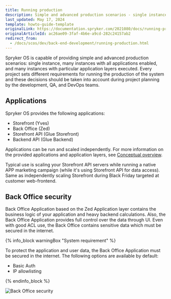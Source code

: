 ```yaml
---
title: Running production
description: Simple and advanced production scenarios - single instance, many instances with all applications enabled, many instances with particular application layers executed.
last_updated: May 17, 2024
template: howto-guide-template
originalLink: https://documentation.spryker.com/2021080/docs/running-production
originalArticleId: ac26ae09-3faf-4b6e-a9cd-282c24157ab2
redirect_from:
  - /docs/scos/dev/back-end-development/running-production.html
---
```


Spryker OS is capable of providing simple and advanced production scenarios: single instance, many instances with all applications enabled, and many instances with particular application layers executed. Every project sets different requirements for running the production of the system and these decisions should be taken into account during project planning by the development, QA, and DevOps teams.

## Applications

Spryker OS provides the following applications:
* Storefront (Yves)
* Back Office (Zed)
* Storefront API (Glue Storefront)
* Backend API (Glue Backend)

Applications can be run and scaled independently. For more information on the provided applications and application layers, see [Conceptual overview](/docs/dg/dev/architecture/conceptual-overview.html).

Typical use is scaling your Storefront API servers while running a native APP marketing campaign (while it's using Storefront API for data access). Same as independently scaling Storefront during Black Friday targeted at customer web-frontend.

## Back Office security

Back Office Application based on the Zed Application layer contains the business logic of your application and heavy backend calculations. Also, the Back Office Application provides full control over the data through UI.
Even with good ACL use, the Back Office contains sensitive data which must be secured in the internet.

{% info_block warningBox "System requirement" %}

To protect the application and user data, the Back Office Application must be secured in the internet. The following options are available by default:
- Basic Auth
- IP allowlisting

{% endinfo_block %}


![Back Office security](https://spryker.s3.eu-central-1.amazonaws.com/docs/Developer+Guide/Running+Production/spryker-applications-in-hosting-env.png)
